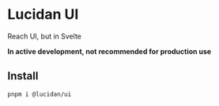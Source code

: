 # Lucidan UI

Reach UI, but in Svelte

**In active development, not recommended for production use**

## Install

```sh
pnpm i @lucidan/ui
```
